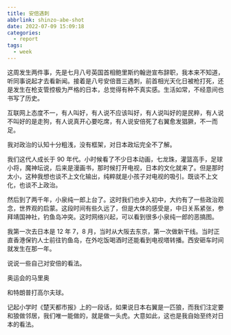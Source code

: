 ```yaml
---
title: 安倍遇刺
abbrlink: shinzo-abe-shot
date: 2022-07-09 15:09:18
categories:
  - report
tags:
  - week
---
```


这周发生两件事，先是七月八号英国首相鲍里斯约翰逊宣布辞职，我本来不知道，听同事说起才去看新闻。接着是八号安倍晋三遇刺，前首相光天化日被枪打死，还是发生在枪支管控极为严格的日本，总觉得有种不真实感。生活如常，不经意间也书写了历史。

互联网上态度不一，有人叫好，有人说不应该叫好，有人说叫好的是民粹，有人说不叫好的是走狗，有人说真开心要吃席，有人说安倍死了右翼愈发猖獗，不一而足。

我对政治的认知十分粗浅，没有框架，对日本政坛完全不了解。

我们这代人成长于 90 年代。小时候看了不少日本动画，七龙珠，灌篮高手，足球小将，魔神坛说，后来是漫画书，那时候打开电视，日本的文化就来了。但是那时太小，这种我想也谈不上文化输出，纯粹就是小孩子对电视的吸引。既谈不上文化，也谈不上政治。

然后到了两千年，小泉纯一郎上台了。这时我们也步入初中，大约有了一些政治观念，世界观的启蒙。这段时间有些久远了，但是大体的感受是，中日关系紧张，参拜靖国神社，钓鱼岛冲突。这时网络兴起，可以看到很多小泉纯一郎的恶搞图。

我第一次去日本是 12 年 7，8 月，当时从大阪去东京，第一次做新干线。当时正直香港保钓人士前往钓鱼岛，在外吃饭喝酒时还能看到电视塔转播。西安砸车时间就发生在那一年。

说说一些自己对安倍的看法。

奥运会的马里奥

和特朗普打高尔夫球。

记起小学时《楚天都市报》上的一段话，如果说日本右翼是一匹狼，而我们注定要和狼做邻居，我们唯一能做的，就是做一头虎。大意如此，这也是我自始至终对日本的看法。

